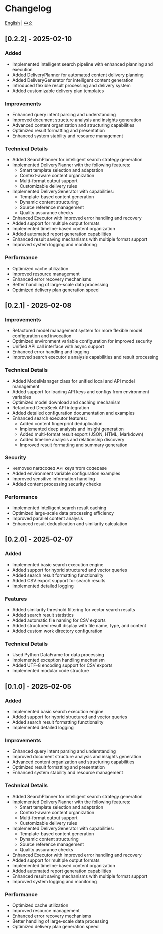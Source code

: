 # Changelog

[English](CHANGELOG.md) | [中文](docs/CHANGELOG_zh.md)

## [0.2.2] - 2025-02-10

### Added
- Implemented intelligent search pipeline with enhanced planning and execution
- Added DeliveryPlanner for automated content delivery planning
- Added DeliveryGenerator for intelligent content generation
- Introduced flexible result processing and delivery system
- Added customizable delivery plan templates

### Improvements
- Enhanced query intent parsing and understanding
- Improved document structure analysis and insights generation
- Advanced content organization and structuring capabilities
- Optimized result formatting and presentation
- Enhanced system stability and resource management

### Technical Details
- Added SearchPlanner for intelligent search strategy generation
- Implemented DeliveryPlanner with the following features:
  * Smart template selection and adaptation
  * Context-aware content organization
  * Multi-format output support
  * Customizable delivery rules
- Implemented DeliveryGenerator with capabilities:
  * Template-based content generation
  * Dynamic content structuring
  * Source reference management
  * Quality assurance checks
- Enhanced Executor with improved error handling and recovery
- Added support for multiple output formats
- Implemented timeline-based content organization
- Added automated report generation capabilities
- Enhanced result saving mechanisms with multiple format support
- Improved system logging and monitoring

### Performance
- Optimized cache utilization
- Improved resource management
- Enhanced error recovery mechanisms
- Better handling of large-scale data processing
- Optimized delivery plan generation speed

## [0.2.1] - 2025-02-08

### Improvements
- Refactored model management system for more flexible model configuration and invocation
- Optimized environment variable configuration for improved security
- Unified API call interface with async support
- Enhanced error handling and logging
- Improved search executor's analysis capabilities and result processing

### Technical Details
- Added ModelManager class for unified local and API model management
- Added support for loading API keys and configs from environment variables
- Optimized model download and caching mechanism
- Refactored DeepSeek API integration
- Added detailed configuration documentation and examples
- Enhanced search executor features:
  * Added content fingerprint deduplication
  * Implemented deep analysis and insight generation
  * Added multi-format result export (JSON, HTML, Markdown)
  * Added timeline analysis and relationship discovery
  * Improved result formatting and summary generation

### Security
- Removed hardcoded API keys from codebase
- Added environment variable configuration examples
- Improved sensitive information handling
- Added content processing security checks

### Performance
- Implemented intelligent search result caching
- Optimized large-scale data processing efficiency
- Improved parallel content analysis
- Enhanced result deduplication and similarity calculation

## [0.2.0] - 2025-02-07

### Added
- Implemented basic search execution engine
- Added support for hybrid structured and vector queries
- Added search result formatting functionality
- Added CSV export support for search results
- Implemented detailed logging

### Features
- Added similarity threshold filtering for vector search results
- Added search result statistics
- Added automatic file naming for CSV exports
- Added structured result display with file name, type, and content
- Added custom work directory configuration

### Technical Details
- Used Python DataFrame for data processing
- Implemented exception handling mechanism
- Added UTF-8 encoding support for CSV exports
- Implemented modular code structure

## [0.1.0] - 2025-02-05

### Added
- Implemented basic search execution engine
- Added support for hybrid structured and vector queries
- Added search result formatting functionality
- Implemented detailed logging

### Improvements
- Enhanced query intent parsing and understanding
- Improved document structure analysis and insights generation
- Advanced content organization and structuring capabilities
- Optimized result formatting and presentation
- Enhanced system stability and resource management

### Technical Details
- Added SearchPlanner for intelligent search strategy generation
- Implemented DeliveryPlanner with the following features:
  * Smart template selection and adaptation
  * Context-aware content organization
  * Multi-format output support
  * Customizable delivery rules
- Implemented DeliveryGenerator with capabilities:
  * Template-based content generation
  * Dynamic content structuring
  * Source reference management
  * Quality assurance checks
- Enhanced Executor with improved error handling and recovery
- Added support for multiple output formats
- Implemented timeline-based content organization
- Added automated report generation capabilities
- Enhanced result saving mechanisms with multiple format support
- Improved system logging and monitoring

### Performance
- Optimized cache utilization
- Improved resource management
- Enhanced error recovery mechanisms
- Better handling of large-scale data processing
- Optimized delivery plan generation speed 